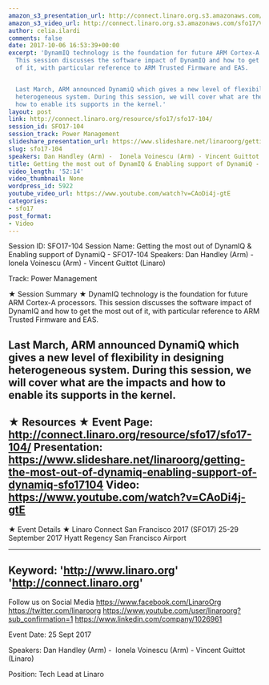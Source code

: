 ```yaml
---
amazon_s3_presentation_url: http://connect.linaro.org.s3.amazonaws.com/sfo17/Presentations/SFO17-104%20Enabling%20Arm%20DynamIQ%20support%20v1.0.pdf
amazon_s3_video_url: http://connect.linaro.org.s3.amazonaws.com/sfo17/Videos/SFO17-104%20Enabling%20ARM%20DynamIQ%20support.mp4
author: celia.ilardi
comments: false
date: 2017-10-06 16:53:39+00:00
excerpt: 'DynamIQ technology is the foundation for future ARM Cortex-A processors.
  This session discusses the software impact of DynamIQ and how to get the most out
  of it, with particular reference to ARM Trusted Firmware and EAS.


  Last March, ARM announced DynamiQ which gives a new level of flexibility in designing
  heterogeneous system. During this session, we will cover what are the impacts and
  how to enable its supports in the kernel.'
layout: post
link: http://connect.linaro.org/resource/sfo17/sfo17-104/
session_id: SFO17-104
session_track: Power Management
slideshare_presentation_url: https://www.slideshare.net/linaroorg/getting-the-most-out-of-dynamiq-enabling-support-of-dynamiq-sfo17104
slug: sfo17-104
speakers: Dan Handley (Arm) -  Ionela Voinescu (Arm) - Vincent Guittot (Linaro)
title: Getting the most out of DynamIQ & Enabling support of DynamiQ - SFO17-104
video_length: '52:14'
video_thumbnail: None
wordpress_id: 5922
youtube_video_url: https://www.youtube.com/watch?v=CAoDi4j-gtE
categories:
- sfo17
post_format:
- Video
---
```


Session ID: SFO17-104
Session Name: Getting the most out of DynamIQ & Enabling support of DynamiQ - SFO17-104
Speakers: Dan Handley (Arm) -  Ionela Voinescu (Arm) - Vincent Guittot (Linaro)

Track: Power Management

★ Session Summary ★
DynamIQ technology is the foundation for future ARM Cortex-A processors. This session discusses the software impact of DynamIQ and how to get the most out of it, with particular reference to ARM Trusted Firmware and EAS.

Last March, ARM announced DynamiQ which gives a new level of flexibility in designing heterogeneous system. During this session, we will cover what are the impacts and how to enable its supports in the kernel.
---------------------------------------------------
★ Resources ★
Event Page: http://connect.linaro.org/resource/sfo17/sfo17-104/
Presentation: https://www.slideshare.net/linaroorg/getting-the-most-out-of-dynamiq-enabling-support-of-dynamiq-sfo17104
Video: https://www.youtube.com/watch?v=CAoDi4j-gtE
---------------------------------------------------

★ Event Details ★
Linaro Connect San Francisco 2017 (SFO17)
25-29 September 2017
Hyatt Regency San Francisco Airport

---------------------------------------------------
Keyword:
'http://www.linaro.org'
'http://connect.linaro.org'
---------------------------------------------------
Follow us on Social Media
https://www.facebook.com/LinaroOrg
https://twitter.com/linaroorg
https://www.youtube.com/user/linaroorg?sub_confirmation=1
https://www.linkedin.com/company/1026961

Event Date: 25 Sept 2017

Speakers: Dan Handley (Arm) -  Ionela Voinescu (Arm) - Vincent Guittot (Linaro)

Position: Tech Lead at Linaro
